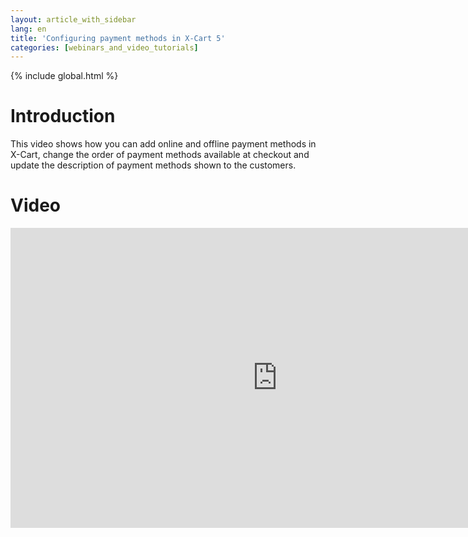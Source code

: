 ```yaml
---
layout: article_with_sidebar
lang: en
title: 'Configuring payment methods in X-Cart 5'
categories: [webinars_and_video_tutorials]
---
```


{% include global.html %}

# Introduction

This video shows how you can add online and offline payment methods in X-Cart, change the order of payment methods available at checkout and update the description of payment methods shown to the customers.

# Video

<iframe class="youtube-player" type="text/html" style="width: 853px; height: 480px" src="http://www.youtube.com/embed/wyXsPRi5MN0" frameborder="0"></iframe>